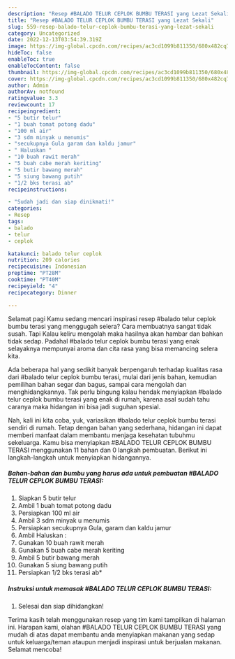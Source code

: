 ```yaml
---
description: "Resep #BALADO TELUR CEPLOK BUMBU TERASI yang Lezat Sekali"
title: "Resep #BALADO TELUR CEPLOK BUMBU TERASI yang Lezat Sekali"
slug: 559-resep-balado-telur-ceplok-bumbu-terasi-yang-lezat-sekali
category: Uncategorized
date: 2022-12-13T03:54:39.319Z
image: https://img-global.cpcdn.com/recipes/ac3cd1099b811350/680x482cq70/balado-telur-ceplok-bumbu-terasi-foto-resep-utama.jpg
hideToc: false
enableToc: true
enableTocContent: false
thumbnail: https://img-global.cpcdn.com/recipes/ac3cd1099b811350/680x482cq70/balado-telur-ceplok-bumbu-terasi-foto-resep-utama.jpg
cover: https://img-global.cpcdn.com/recipes/ac3cd1099b811350/680x482cq70/balado-telur-ceplok-bumbu-terasi-foto-resep-utama.jpg
author: Admin
authorAv: notfound
ratingvalue: 3.3
reviewcount: 17
recipeingredient:
- "5 butir telur"
- "1 buah tomat potong dadu"
- "100 ml air"
- "3 sdm minyak u menumis"
- "secukupnya Gula garam dan kaldu jamur"
- " Haluskan "
- "10 buah rawit merah"
- "5 buah cabe merah keriting"
- "5 butir bawang merah"
- "5 siung bawang putih"
- "1/2 bks terasi ab"
recipeinstructions:

- "Sudah jadi dan siap dinikmati!"
categories:
- Resep
tags:
- balado
- telur
- ceplok

katakunci: balado telur ceplok 
nutrition: 209 calories
recipecuisine: Indonesian
preptime: "PT28M"
cooktime: "PT40M"
recipeyield: "4"
recipecategory: Dinner

---
```



Selamat pagi Kamu sedang mencari inspirasi resep #balado telur ceplok bumbu terasi yang menggugah selera? Cara membuatnya sangat tidak susah. Tapi Kalau keliru mengolah maka hasilnya akan hambar dan bahkan tidak sedap. Padahal #balado telur ceplok bumbu terasi yang enak selayaknya mempunyai aroma dan cita rasa yang bisa memancing selera kita.


Ada beberapa hal yang sedikit banyak berpengaruh terhadap kualitas rasa dari #balado telur ceplok bumbu terasi, mulai dari jenis bahan, kemudian pemilihan bahan segar dan bagus, sampai cara mengolah dan menghidangkannya. Tak perlu bingung kalau hendak menyiapkan #balado telur ceplok bumbu terasi yang enak di rumah, karena asal sudah tahu caranya maka hidangan ini bisa jadi suguhan spesial.




Nah, kali ini kita coba, yuk, variasikan #balado telur ceplok bumbu terasi sendiri di rumah. Tetap dengan bahan yang sederhana, hidangan ini dapat memberi manfaat dalam membantu menjaga kesehatan tubuhmu sekeluarga. Kamu bisa menyiapkan #BALADO TELUR CEPLOK BUMBU TERASI menggunakan 11 bahan dan 0 langkah pembuatan. Berikut ini langkah-langkah untuk menyiapkan hidangannya.

<!--inarticleads1-->

##### Bahan-bahan dan bumbu yang harus ada untuk pembuatan #BALADO TELUR CEPLOK BUMBU TERASI:

1. Siapkan 5 butir telur
1. Ambil 1 buah tomat potong dadu
1. Persiapkan 100 ml air
1. Ambil 3 sdm minyak u menumis
1. Persiapkan secukupnya Gula, garam dan kaldu jamur
1. Ambil  Haluskan :
1. Gunakan 10 buah rawit merah
1. Gunakan 5 buah cabe merah keriting
1. Ambil 5 butir bawang merah
1. Gunakan 5 siung bawang putih
1. Persiapkan 1/2 bks terasi ab*




<!--inarticleads2-->

##### Instruksi untuk memasak #BALADO TELUR CEPLOK BUMBU TERASI:


1. Selesai dan siap dihidangkan!



Terima kasih telah menggunakan resep yang tim kami tampilkan di halaman ini. Harapan kami, olahan #BALADO TELUR CEPLOK BUMBU TERASI yang mudah di atas dapat membantu anda menyiapkan makanan yang sedap untuk keluarga/teman ataupun menjadi inspirasi untuk berjualan makanan. Selamat mencoba!
